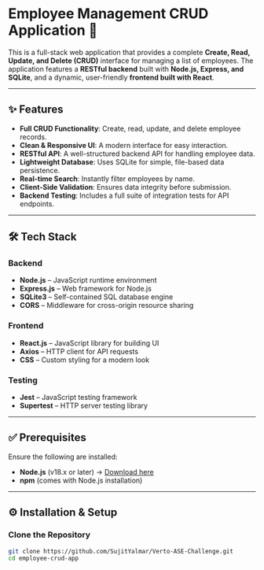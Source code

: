 # Employee Management CRUD Application 🚀

This is a full-stack web application that provides a complete **Create, Read, Update, and Delete (CRUD)** interface for managing a list of employees. The application features a **RESTful backend** built with **Node.js, Express, and SQLite**, and a dynamic, user-friendly **frontend built with React**.

---

## ✨ Features

- **Full CRUD Functionality**: Create, read, update, and delete employee records.  
- **Clean & Responsive UI**: A modern interface for easy interaction.  
- **RESTful API**: A well-structured backend API for handling employee data.  
- **Lightweight Database**: Uses SQLite for simple, file-based data persistence.  
- **Real-time Search**: Instantly filter employees by name.  
- **Client-Side Validation**: Ensures data integrity before submission.  
- **Backend Testing**: Includes a full suite of integration tests for API endpoints.  

---

## 🛠️ Tech Stack

### Backend
- **Node.js** – JavaScript runtime environment  
- **Express.js** – Web framework for Node.js  
- **SQLite3** – Self-contained SQL database engine  
- **CORS** – Middleware for cross-origin resource sharing  

### Frontend
- **React.js** – JavaScript library for building UI  
- **Axios** – HTTP client for API requests  
- **CSS** – Custom styling for a modern look  

### Testing
- **Jest** – JavaScript testing framework  
- **Supertest** – HTTP server testing library  

---

## ✅ Prerequisites
Ensure the following are installed:

- **Node.js** (v18.x or later) → [Download here](https://nodejs.org/)  
- **npm** (comes with Node.js installation)  

---

## ⚙️ Installation & Setup

### Clone the Repository
```bash
git clone https://github.com/SujitYalmar/Verto-ASE-Challenge.git
cd employee-crud-app
